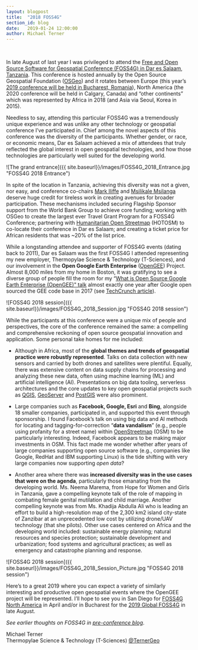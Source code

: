 ```yaml
---
layout: blogpost
title:  "2018 FOSS4G"
section_id: blog
date:   2019-01-24 12:00:00
author: Michael Terner
---
```


<br />

In late August of last year I was privileged to attend the <a href="https://2018.foss4g.org/" target="_blank">Free and Open Source Software for Geospatial Conference (FOSS4G) in Dar es Salaam, Tanzania</a>. This conference is hosted annually by the Open Source Geospatial Foundation (<a href="https://www.osgeo.org/" target="_blank">OSGeo</a>) and it rotates between Europe (this year’s <a href="https://2019.foss4g.org" target="_blank">2019 conference will be held in Bucharest, Romania</a>), North America (the 2020 conference will be held in Calgary, Canada) and “other continents” which was represented by Africa in 2018 (and Asia via Seoul, Korea in 2015).

Needless to say, attending this particular FOSS4G was a tremendously unique experience and was unlike any other technology or geospatial conference I’ve participated in. Chief among the novel aspects of this conference was the diversity of the participants. Whether gender, or race, or economic means, Dar es Salaam achieved a mix of attendees that truly reflected the global interest in open geospatial technologies, and how those technologies are particularly well suited for the developing world.


![The grand entrance]({{ site.baseurl}}/images/FOSS4G_2018_Entrance.jpg "FOSS4G 2018 Entrance")

In spite of the location in Tanzania, achieving this diversity was not a given, nor easy, and conference co-chairs <a href="https://twitter.com/markiliffe" target="_blank">Mark Iliffe</a> and <a href="https://twitter.com/msilikale05" target="_blank">Msilikale Msilanga</a> deserve huge credit for tireless work in creating avenues for broader participation. These mechanisms included securing Flagship Sponsor support from the World Bank Group to achieve core funding; working with OSGeo to create the largest ever Travel Grant Program for a FOSS4G Conference; partnering with <a href="https://www.hotosm.org/" target="_blank">Humanitarian Open Streetmap</a> (HOTOSM) to co-locate their conference in Dar es Salaam; and creating a ticket price for African residents that was ~20% of the list price.

While a longstanding attendee and supporter of FOSS4G events (dating back to 2011), Dar es Salaam was the first FOSS4G I attended representing my new employer, Thermopylae Science & Technology (T-Sciences), and our involvement in the **Open Google Earth Enterprise** (<a href="https://www.opengee.org/" target="_blank">OpenGEE</a>) Project. Almost 8,000 miles from my home in Boston, it was gratifying to see a diverse group of people fill the room for my  “<a href="https://drive.google.com/file/d/1Fmc3yUkR1O4kqt62vz1lIjQwFOrqXZW8/view/" target="_blank">What is Open Source Google Earth Enterprise (OpenGEE)" talk</a> almost exactly one year after Google open sourced the GEE code base in 2017 (see <a href="https://techcrunch.com/2017/01/31/google-will-soon-open-source-google-earth-enterprise/" target="_blank">TechCrunch article</a>).

 ![FOSS4G 2018 session]({{ site.baseurl}}/images/FOSS4G_2018_Session.jpg "FOSS4G 2018 session")

While the participants at this conference were a unique mix of people and perspectives, the core of the conference remained the same: a compelling and comprehensive reckoning of open source geospatial innovation and application. Some personal take homes for me included:

* Although in Africa, most of the **global themes and trends of geospatial practice were robustly represented**. Talks on data collection with new sensors and carried by both drones and satellites were plentiful. Equally, there was extensive content on data supply chains for processing and analyzing these new data, often using machine learning (ML) and artificial intelligence (AI). Presentations on big data tooling, serverless architectures and the core updates to key open geospatial projects such as <a href="https://qgis.org/" target="_blank">QGIS</a>, <a href="http://geoserver.org/" target="_blank">GeoServer</a> and <a href="https://postgis.net/" target="_blank">PostGIS</a> were also prominent.

* Large companies such as **Facebook, Google, Esri** and **Bing**, alongside 18 smaller companies, participated in, and supported this event through sponsorship. I found Facebook’s talk on using big data and AI methods for locating and tagging-for-correction “**data vandalism**” (e.g., people using profanity for a street name) within <a href="https://www.openstreetmap.org/" target="_blank">OpenStreetmap</a> (OSM) to be particularly interesting. Indeed, Facebook appears to be making major investments in OSM. This fact made me wonder whether after years of large companies supporting open source software (e.g., companies like Google, RedHat and IBM supporting Linux) is the tide shifting with very large companies now supporting _open data_?

* Another area where there was **increased diversity was in the use cases that were on the agenda**, particularly those emanating from the developing world. Ms. Neema Marema, from Hope for Women and Girls in Tanzania, gave a compelling keynote talk of the role of mapping in combating female genital mutilation and child marriage. Another compelling keynote was from Ms. Khadija Abdulla Ali who is leading an effort to build a high-resolution map of the 2,300 km2 island city-state of Zanzibar at an unprecedented low cost by utilizing drone/UAV technology (that she pilots). Other use cases centered on Africa and the developing world included: sustainable energy planning; natural resources and species protection; sustainable development and urbanization; food systems and agricultural practices; as well as emergency and catastrophe planning and response.

![FOSS4G 2018 session]({{ site.baseurl}}/images/FOSS4G_2018_Session_Picture.jpg "FOSS4G 2018 session")


Here’s to a great 2019 where you can expect a variety of similarly interesting and productive open geospatial events where the OpenGEE project will be represented. I’ll hope to see you in San Diego for <a href="https://2019.foss4g-na.org/" target="_blank">FOSS4G North America</a> in April and/or in Bucharest for the <a href="https://2019.foss4g.org/" target="_blank">2019 Global FOSS4G</a> in late August.


_See earlier thoughts on FOSS4G in <a href="http://www.t-sciences.com/news/foss4g-and-the-open-sourcing-of-google-earth-enterprise-gee" target="_blank">pre-conference blog</a>_.


Michael Terner <br>
Thermopylae Science & Technology (T-Sciences)
<a href="https://twitter.com/TernerGeo)" target="_blank">@TernerGeo</a>



